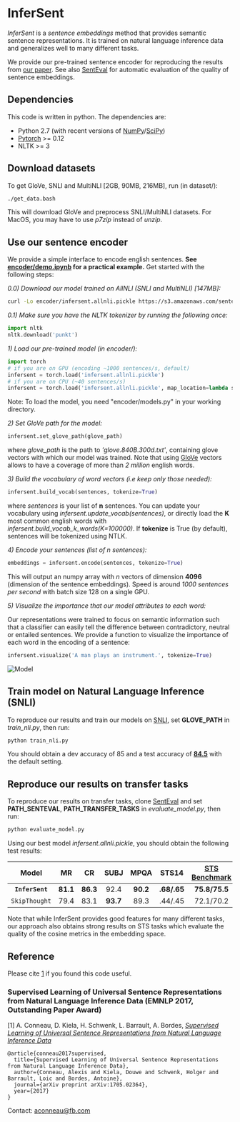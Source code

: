 # InferSent

*InferSent* is a *sentence embeddings* method that provides semantic sentence representations. It is trained on natural language inference data and generalizes well to many different tasks.

We provide our pre-trained sentence encoder for reproducing the results from [our paper](https://arxiv.org/abs/1705.02364). See also [SentEval](https://github.com/facebookresearch/SentEval) for automatic evaluation of the quality of sentence embeddings.

## Dependencies

This code is written in python. The dependencies are:

* Python 2.7 (with recent versions of [NumPy](http://www.numpy.org/)/[SciPy](http://www.scipy.org/))
* [Pytorch](http://pytorch.org/) >= 0.12
* NLTK >= 3

## Download datasets
To get GloVe, SNLI and MultiNLI [2GB, 90MB, 216MB], run (in dataset/):
```bash
./get_data.bash
```
This will download GloVe and preprocess SNLI/MultiNLI datasets. For MacOS, you may have to use *p7zip* instead of *unzip*.


## Use our sentence encoder
We provide a simple interface to encode english sentences. **See [**encoder/demo.ipynb**](https://github.com/facebookresearch/InferSent/blob/master/encoder/demo.ipynb)
for a practical example.** Get started with the following steps:

*0.0) Download our model trained on AllNLI (SNLI and MultiNLI) [147MB]:*
```bash
curl -Lo encoder/infersent.allnli.pickle https://s3.amazonaws.com/senteval/infersent/infersent.allnli.pickle
```

*0.1) Make sure you have the NLTK tokenizer by running the following once:*
```python
import nltk
nltk.download('punkt')
```

*1) Load our pre-trained model (in encoder/):*
```python
import torch
# if you are on GPU (encoding ~1000 sentences/s, default)
infersent = torch.load('infersent.allnli.pickle')
# if you are on CPU (~40 sentences/s)
infersent = torch.load('infersent.allnli.pickle', map_location=lambda storage, loc: storage)
```
Note: To load the model, you need "encoder/models.py" in your working directory.

*2) Set GloVe path for the model:*
```python
infersent.set_glove_path(glove_path)
```
where *glove_path* is the path to *'glove.840B.300d.txt'*, containing glove vectors with which our model was trained. Note that using [GloVe](https://nlp.stanford.edu/projects/glove/) vectors allows to have a coverage of more than *2 million* english words.


*3) Build the vocabulary of word vectors (i.e keep only those needed):*
```python
infersent.build_vocab(sentences, tokenize=True)
```
where *sentences* is your list of **n** sentences. You can update your vocabulary using *infersent.update_vocab(sentences)*, or directly load the **K** most common english words with *infersent.build_vocab_k_words(K=100000)*.
If **tokenize** is True (by default), sentences will be tokenized using NTLK.

*4) Encode your sentences (list of *n* sentences):*
```python
embeddings = infersent.encode(sentences, tokenize=True)
```
This will output an numpy array with *n* vectors of dimension **4096** (dimension of the sentence embeddings). Speed is around *1000 sentences per second* with batch size 128 on a single GPU.

*5) Visualize the importance that our model attributes to each word:*

Our representations were trained to focus on semantic information such that a classifier can easily tell the difference between contradictory, neutral or entailed sentences. We provide a function to visualize the importance of each word in the encoding of a sentence:
```python
infersent.visualize('A man plays an instrument.', tokenize=True)
```
![Model](https://s3.amazonaws.com/senteval/infersent/visualization.png)


## Train model on Natural Language Inference (SNLI)
To reproduce our results and train our models on [SNLI](https://nlp.stanford.edu/projects/snli/), set **GLOVE_PATH** in *train_nli.py*, then run:
```bash
python train_nli.py
```
You should obtain a dev accuracy of 85 and a test accuracy of **[84.5](https://nlp.stanford.edu/projects/snli/)** with the default setting.

## Reproduce our results on transfer tasks
To reproduce our results on transfer tasks, clone [SentEval](https://github.com/facebookresearch/SentEval) and set **PATH_SENTEVAL**, **PATH_TRANSFER_TASKS** in *evaluate_model.py*, then run:
```bash
python evaluate_model.py
```

Using our best model *infersent.allnli.pickle*, you should obtain the following test results:

Model | MR | CR | SUBJ | MPQA | STS14 | [STS Benchmark](http://ixa2.si.ehu.es/stswiki/index.php/STSbenchmark#Results) | SICK Relatedness | SICK Entailment | SST | TREC | MRPC
:---: | :---: | :---: | :---: | :---: | :---: | :---: | :---: | :---: | :---: | :---: | :---:
**`InferSent`** | **81.1** | **86.3** | 92.4 | **90.2** | **.68/.65** | **75.8/75.5** | **0.884** | **86.1** | **84.6** | 88.2 | 76.2/83.1
`SkipThought` | 79.4 | 83.1 | **93.7** | 89.3 | .44/.45 | 72.1/70.2| 0.858 | 79.5 | 82.9 | 88.4 | - 

Note that while InferSent provides good features for many different tasks, our approach also obtains strong results on STS tasks which evaluate the quality of the cosine metrics in the embedding space.

## Reference

Please cite [1](https://arxiv.org/abs/1705.02364) if you found this code useful.

### Supervised Learning of Universal Sentence Representations from Natural Language Inference Data (EMNLP 2017, Outstanding Paper Award)

[1] A. Conneau, D. Kiela, H. Schwenk, L. Barrault, A. Bordes, [*Supervised Learning of Universal Sentence Representations from Natural Language Inference Data*](https://arxiv.org/abs/1705.02364)

```
@article{conneau2017supervised,
  title={Supervised Learning of Universal Sentence Representations from Natural Language Inference Data},
  author={Conneau, Alexis and Kiela, Douwe and Schwenk, Holger and Barrault, Loic and Bordes, Antoine},
  journal={arXiv preprint arXiv:1705.02364},
  year={2017}
}
```

Contact: [aconneau@fb.com](mailto:aconneau@fb.com)

